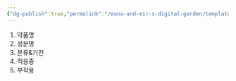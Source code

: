 ```yaml
---
{"dg-publish":true,"permalink":"/euna-and-mir-s-digital-garden/templates/drug-medication-template/","tags":["template"]}
---
```


1. 약품명
2. 성분명
3. 분류&기전 
4. 적응증
5. 부작용